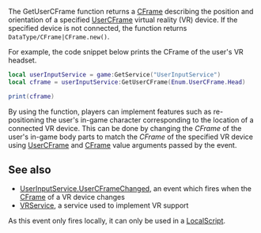 The GetUserCFrame function returns a [CFrame](https://developer.roblox.com/en-us/api-reference/datatype/CFrame) describing the position and orientation of a specified [UserCFrame](https://developer.roblox.com/en-us/api-reference/enum/UserCFrame) virtual reality (VR) device. If the specified device is not connected, the function returns `DataType/CFrame|CFrame.new()`.

For example, the code snippet below prints the CFrame of the user's VR headset.

```lua
local userInputService = game:GetService("UserInputService")
local cframe = userInputService:GetUserCFrame(Enum.UserCFrame.Head)

print(cframe)
``` 

By using the function, players can implement features such as re-positioning the user's in-game character corresponding to the location of a connected VR device. This can be done by changing the _CFrame_ of the user's in-game body parts to match the _CFrame_ of the specified VR device using [UserCFrame](https://developer.roblox.com/en-us/api-reference/enum/UserCFrame) and [CFrame](https://developer.roblox.com/en-us/api-reference/datatype/CFrame) value arguments passed by the event.

See also
--------

*   [UserInputService.UserCFrameChanged](https://developer.roblox.com/en-us/api-reference/event/UserInputService/UserCFrameChanged), an event which fires when the [CFrame](https://developer.roblox.com/en-us/api-reference/datatype/CFrame) of a VR device changes
*   [VRService](https://developer.roblox.com/en-us/api-reference/class/VRService), a service used to implement VR support

As this event only fires locally, it can only be used in a [LocalScript](https://developer.roblox.com/en-us/api-reference/class/LocalScript).